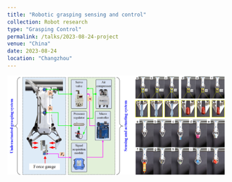 ```yaml
---
title: "Robotic grasping sensing and control"
collection: Robot research
type: "Grasping Control"
permalink: /talks/2023-08-24-project
venue: "China"
date: 2023-08-24
location: "Changzhou"
---
```


![figure](/images/project_RoboticGraspingControl.png)